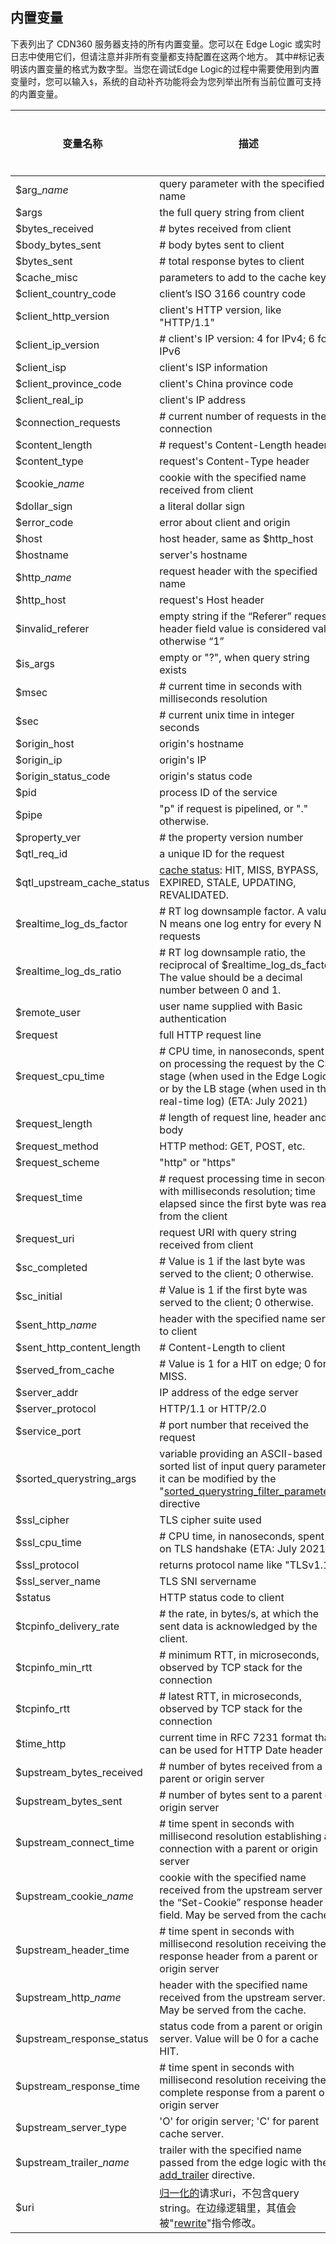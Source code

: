 ## 内置变量

下表列出了 CDN360 服务器支持的所有内置变量。您可以在 Edge Logic 或实时日志中使用它们，但请注意并非所有变量都支持配置在这两个地方。 其中<span class="badge small" title="numerical value">#</span>标记表明该内置变量的格式为数字型。当您在调试Edge Logic的过程中需要使用到内置变量时，您可以输入`$`，系统的自动补齐功能将会为您列举出所有当前位置可支持的内置变量。

| **变量名称** | **描述** | **边缘逻辑** | **[实时日志](/docs/portal/edge-configurations/creating-property#real-time-log)** |
| ---- | ---- | ---- | ---- |
| <span id="arg_"></span><span class="var">$arg_<em>name</em></span> | query parameter with the specified name | <span class="badge green">Yes</span> | <span class="badge green">Yes</span> |
| <span id="args"></span><span class="var">$args</span> | the full query string from client | <span class="badge green">Yes</span> | <span class="badge green">Yes</span> |
| <span id="bytes_received"></span><span class="var">$bytes_received</span> |<span class="badge small" title="numerical value">#</span> bytes received from client | <span class="badge green">Yes</span> | <span class="badge green">Yes</span> |
| <span id="body_bytes_sent"></span><span class="var">$body_bytes_sent</span> |<span class="badge small" title="numerical value">#</span> body bytes sent to client | <span class="badge yellow">No</span> | <span class="badge green">Yes</span> |
| <span id="bytes_sent"></span><span class="var">$bytes_sent</span> |<span class="badge small" title="numerical value">#</span> total response bytes to client | <span class="badge yellow">No</span> | <span class="badge green">Yes</span> |
| <span id="cache_misc"></span><span class="var">$cache_misc</span> | parameters to add to the cache key | <span class="badge green">Yes</span> | <span class="badge yellow">No</span> |
| <span id="client_country_code"></span><span class="var">$client_country_code</span> | client’s ISO 3166 country code | <span class="badge green">Yes</span> | <span class="badge green">Yes</span> |
| <span id="client_http_version"></span><span class="var">$client_http_version</span> | client's HTTP version, like "HTTP/1.1" | <span class="badge green">Yes</span> | <span class="badge green">Yes</span> |
| <span id="client_ip_version"></span><span class="var">$client_ip_version</span> | <span class="badge small" title="numerical value">#</span> client's IP version: 4 for IPv4; 6 for IPv6 | <span class="badge green">Yes</span> | <span class="badge green">Yes</span> |
| <span id="client_isp"></span><span class="var">$client_isp</span> | client's ISP information | <span class="badge green">Yes</span> | <span class="badge green">Yes</span> |
| <span id="client_province_code"></span><span class="var">$client_province_code</span> | client's China province code | <span class="badge green">Yes</span> | <span class="badge green">Yes</span> |
| <span id="client_real_ip"></span><span class="var">$client_real_ip</span> | client's IP address | <span class="badge green">Yes</span> | <span class="badge green">Yes</span> |
| <span id="connection_requests"></span><span class="var">$connection_requests</span> |<span class="badge small" title="numerical value">#</span> current number of requests in the connection | <span class="badge yellow">No</span> | <span class="badge green">Yes</span> |
| <span id="content_length"></span><span class="var">$content_length</span> |<span class="badge small" title="numerical value">#</span> request's Content-Length header | <span class="badge green">Yes</span> | <span class="badge green">Yes</span> |
| <span id="content_type"></span><span class="var">$content_type</span> | request's Content-Type header | <span class="badge green">Yes</span> | <span class="badge green">Yes</span> |
| <span id="cookie_"></span><span class="var">$cookie_<em>name</em></span> | cookie with the specified name received from client | <span class="badge green">Yes</span> | <span class="badge green">Yes</span> |
| <span id="dollar_sign"></span><span class="var">$dollar_sign</span> | a literal dollar sign | <span class="badge green">Yes</span> | <span class="badge green">Yes</span> |
| <span id="error_code"></span><span class="var">$error_code</span> | error about client and origin | <span class="badge yellow">No</span> | <span class="badge green">Yes</span> |
| <span id="host"></span><span class="var">$host</span> | host header, same as $http_host | <span class="badge green">Yes</span> | <span class="badge green">Yes</span> |
| <span id="hostname"></span><span class="var">$hostname</span> | server's hostname | <span class="badge green">Yes</span> | <span class="badge green">Yes</span> |
| <span id="http_"></span><span class="var">$http_<em>name</em></span> | request header with the specified name | <span class="badge green">Yes</span> | <span class="badge green">Yes</span> |
| <span id="http_host"></span><span class="var">$http_host</span> | request's Host header | <span class="badge green">Yes</span> | <span class="badge green">Yes</span> |
| <span id="invalid_referer"></span><span class="var">$invalid_referer</span> | empty string if the “Referer” request header field value is considered valid; otherwise “1” | <span class="badge green">Yes</span> | <span class="badge green">Yes</span> |
| <span id="is_args"></span><span class="var">$is_args</span> | empty or "?", when query string exists | <span class="badge green">Yes</span> | <span class="badge green">Yes</span> |
| <span id="msec"></span><span class="var">$msec</span> |<span class="badge small" title="numerical value">#</span> current time in seconds with milliseconds resolution | <span class="badge green">Yes</span> | <span class="badge green">Yes</span> |
| <span id="sec"></span><span class="var">$sec</span> |<span class="badge small" title="numerical value">#</span> current unix time in integer seconds | <span class="badge green">Yes</span> | <span class="badge green">Yes</span> |
| <span id="origin_host"></span><span class="var">$origin_host</span> | origin's hostname | <span class="badge green">Yes</span> | <span class="badge green">Yes</span> |
| <span id="origin_ip"></span><span class="var">$origin_ip</span> | origin's IP | <span class="badge green">Yes</span> | <span class="badge green">Yes</span> |
| <span id="origin_status_code"></span><span class="var">$origin_status_code</span> | origin's status code | <span class="badge green">Yes</span> | <span class="badge green">Yes</span> |
| <span id="pid"></span><span class="var">$pid</span> | process ID of the service | <span class="badge green">Yes</span> | <span class="badge green">Yes</span> |
| <span id="pipe"></span><span class="var">$pipe</span> | "p" if request is pipelined, or "." otherwise. | <span class="badge yellow">No</span> | <span class="badge green">Yes</span> |
| <span id="property_ver"></span><span class="var">$property_ver</span> |<span class="badge small" title="numerical value">#</span> the property version number | <span class="badge green">Yes</span> | <span class="badge green">Yes</span> |
| <span id="qtl_req_id"></span><span class="var">$qtl_req_id</span> | a unique ID for the request | <span class="badge green">Yes</span> | <span class="badge green">Yes</span> |
| <span id="qtl_upstream_cache_status"></span><span class="var">$qtl_upstream_cache_status</span> | [cache status](https://www.nginx.com/blog/nginx-caching-guide/#Frequently-Asked-Questions-(FAQ)): HIT, MISS, BYPASS, EXPIRED, STALE, UPDATING, REVALIDATED. | <span class="badge green">Yes</span> | <span class="badge green">Yes</span> |
| <span id="realtime_log_ds_factor"></span><span class="var">$realtime_log_ds_factor</span> |<span class="badge small" title="numerical value">#</span> RT log downsample factor. A value N means one log entry for every N requests| <span class="badge yellow">No</span> | <span class="badge green">Yes</span> |
| <span id="realtime_log_ds_ratio"></span><span class="var">$realtime_log_ds_ratio</span> |<span class="badge small" title="numerical value">#</span> RT log downsample ratio, the reciprocal of $realtime_log_ds_factor. The value should be a decimal number between 0 and 1. | <span class="badge yellow">No</span> | <span class="badge green">Yes</span> |
| <span id="remote_user"></span><span class="var">$remote_user</span> | user name supplied with Basic authentication | <span class="badge green">Yes</span> | <span class="badge green">Yes</span> |
| <span id="request"></span><span class="var">$request</span> | full HTTP request line | <span class="badge green">Yes</span> | <span class="badge green">Yes</span> |
| <span id="request_cpu_time"></span><span class="var">$request_cpu_time</span> |<span class="badge small" title="numerical value">#</span> CPU time, in nanoseconds, spent on processing the request by the CS stage (when used in the Edge Logic), or by the LB stage (when used in the real-time log) (ETA: July 2021)| <span class="badge green">Yes</span> | <span class="badge green">Yes</span> |
| <span id="request_length"></span><span class="var">$request_length</span> |<span class="badge small" title="numerical value">#</span> length of request line, header and body | <span class="badge green">Yes</span> | <span class="badge green">Yes</span> |
| <span id="request_method"></span><span class="var">$request_method</span> | HTTP method: GET, POST, etc. | <span class="badge green">Yes</span> | <span class="badge green">Yes</span> |
| <span id="request_scheme"></span><span class="var">$request_scheme</span> | "http" or "https" | <span class="badge green">Yes</span> | <span class="badge green">Yes</span> |
| <span id="request_time"></span><span class="var">$request_time</span> |<span class="badge small" title="numerical value">#</span> request processing time in seconds with milliseconds resolution; time elapsed since the first byte was read from the client | <span class="badge green">Yes</span> | <span class="badge green">Yes</span> |
| <span id="request_uri"></span><span class="var">$request_uri</span> | request URI with query string received from client | <span class="badge green">Yes</span> | <span class="badge green">Yes</span> |
| <span id="sc_completed"></span><span class="var">$sc_completed</span> |<span class="badge small" title="numerical value">#</span> Value is 1 if the last byte was served to the client; 0 otherwise.  | <span class="badge yellow">No</span> | <span class="badge green">Yes</span> |
| <span id="sc_initial"></span><span class="var">$sc_initial</span> |<span class="badge small" title="numerical value">#</span> Value is 1 if the first byte was served to the client; 0 otherwise. | <span class="badge yellow">No</span> | <span class="badge green">Yes</span> |
| <span id="sent_http_"></span><span class="var">$sent\_http\_<em>name</em></span> | header with the specified name sent to client | <span class="badge yellow">No</span> | <span class="badge green">Yes</span> |
| <span id="sent_http_content_length"></span><span class="var">$sent_http_content_length</span> |<span class="badge small" title="numerical value">#</span> Content-Length to client | <span class="badge yellow">No</span> | <span class="badge green">Yes</span> |
| <span id="served_from_cache"></span><span class="var">$served_from_cache</span> |<span class="badge small" title="numerical value">#</span> Value is 1 for a HIT on edge; 0 for a MISS. | <span class="badge green">Yes</span> | <span class="badge green">Yes</span> |
| <span id="server_addr"></span><span class="var">$server_addr</span> | IP address of the edge server | <span class="badge yellow">No</span> | <span class="badge green">Yes</span> |
| <span id="server_protocol"></span><span class="var">$server_protocol</span> | HTTP/1.1 or HTTP/2.0 | <span class="badge yellow">No</span> | <span class="badge green">Yes</span> |
| <span id="service_port"></span><span class="var">$service_port</span> |<span class="badge small" title="numerical value">#</span> port number that received the request | <span class="badge green">Yes</span> | <span class="badge green">Yes</span> |
| <span id="sorted_querystring_args"></span><span class="var">$sorted_querystring_args</span> | variable providing an ASCII-based sorted list of input query parameters; it can be modified by the "[sorted_querystring_filter_parameter](/docs/edge-logic/supported-directives#sorted_querystring_filter_parameter)" directive | <span class="badge green">Yes</span> | <span class="badge green">Yes</span> |
| <span id="ssl_cipher"></span><span class="var">$ssl_cipher</span> | TLS cipher suite used | <span class="badge yellow">No</span> | <span class="badge green">Yes</span> |
| <span id="ssl_cpu_time"></span><span class="var">$ssl_cpu_time</span> |<span class="badge small" title="numerical value">#</span> CPU time, in nanoseconds, spent on TLS handshake (ETA: July 2021)| <span class="badge yellow">No</span> | <span class="badge green">Yes</span> |
| <span id="ssl_protocol"></span><span class="var">$ssl_protocol</span> | returns protocol name like "TLSv1.1" | <span class="badge yellow">No</span> | <span class="badge green">Yes</span> |
| <span id="ssl_server_name"></span><span class="var">$ssl_server_name</span> | TLS SNI servername | <span class="badge yellow">No</span> | <span class="badge green">Yes</span> |
| <span id="status"></span><span class="var">$status</span> | HTTP status code to client | <span class="badge green">Yes</span> | <span class="badge green">Yes</span> |
| <span id="tcpinfo_delivery_rate"></span><span class="var">$tcpinfo_delivery_rate</span> |<span class="badge small" title="numerical value">#</span> the rate, in bytes/s, at which the sent data is acknowledged by the client. | <span class="badge yellow">No</span> | <span class="badge green">Yes</span> |
| <span id="tcpinfo_min_rtt"></span><span class="var">$tcpinfo_min_rtt</span> |<span class="badge small" title="numerical value">#</span> minimum RTT, in microseconds, observed by TCP stack for the connection | <span class="badge yellow">No</span> | <span class="badge green">Yes</span> |
| <span id="tcpinfo_rtt"></span><span class="var">$tcpinfo_rtt</span> |<span class="badge small" title="numerical value">#</span> latest RTT, in microseconds, observed by TCP stack for the connection | <span class="badge yellow">No</span> | <span class="badge green">Yes</span> |
| <span id="time_http"></span><span class="var">$time_http</span> | current time in RFC 7231 format that can be used for HTTP Date header | <span class="badge green">Yes</span> | <span class="badge green">Yes</span> |
| <span id="upstream_bytes_received"></span><span class="var">$upstream_bytes_received</span> |<span class="badge small" title="numerical value">#</span> number of bytes received from a parent or origin server | <span class="badge green">Yes</span> | <span class="badge yellow">No</span> |
| <span id="upstream_bytes_sent"></span><span class="var">$upstream_bytes_sent</span> |<span class="badge small" title="numerical value">#</span> number of bytes sent to a parent or origin server | <span class="badge green">Yes</span> | <span class="badge yellow">No</span> |
| <span id="upstream_connect_time"></span><span class="var">$upstream_connect_time</span> |<span class="badge small" title="numerical value">#</span> time spent in seconds with millisecond resolution establishing a connection with a parent or origin server | <span class="badge green">Yes</span> | <span class="badge yellow">No</span> |
| <span id="upstream_cookie_"></span><span class="var">$upstream\_cookie\_<em>name</em></span> | cookie with the specified name received from the upstream server in the “Set-Cookie” response header field. May be served from the cache. | <span class="badge green">Yes</span> | <span class="badge green">Yes</span> |
| <span id="upstream_header_time"></span><span class="var">$upstream_header_time</span> |<span class="badge small" title="numerical value">#</span> time spent in seconds with millisecond resolution receiving the response header from a parent or origin server | <span class="badge green">Yes</span> | <span class="badge yellow">No</span> |
| <span id="upstream_http_"></span><span class="var">$upstream\_http\_<em>name</em></span> | header with the specified name received from the upstream server. May be served from the cache. | <span class="badge green">Yes</span> | <span class="badge green">Yes</span> |
| <span id="upstream_response_status"></span><span class="var">$upstream_response_status</span> | status code from a parent or origin server. Value will be 0 for a cache HIT. | <span class="badge green">Yes</span> | <span class="badge yellow">No</span> |
| <span id="upstream_response_time"></span><span class="var">$upstream_response_time</span> |<span class="badge small" title="numerical value">#</span> time spent in seconds with millisecond resolution receiving the complete response from a parent or origin server | <span class="badge green">Yes</span> | <span class="badge yellow">No</span> |
| <span id="upstream_server_type"></span><span class="var">$upstream_server_type</span> | 'O' for origin server; 'C' for parent cache server. | <span class="badge green">Yes</span> | <span class="badge yellow">No</span> |
| <span id="upstream_trailer_"></span><span class="var">$upstream\_trailer\_<em>name</em></span> | trailer with the specified name passed from the edge logic with the [add_trailer](/docs/edge-logic/supported-directives#add_trailer) directive. | <span class="badge yellow">No</span> | <span class="badge green">Yes</span> |
| <span id="uri"></span><span class="var">$uri</span> | [归一化的](http://nginx.org/en/docs/http/ngx_http_core_module.html#location)请求uri，不包含query string。在边缘逻辑里，其值会被"[rewrite](/docs/edge-logic/supported-directives#rewrite)"指令修改。 | <span class="badge green">Yes</span> | <span class="badge green">Yes</span> |
